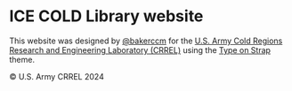 # ICE COLD Library website

This website was designed by [@bakerccm](www.github.com/bakerccm) for the [U.S. Army Cold Regions Research and Engineering Laboratory (CRREL)](https://www.erdc.usace.army.mil/Locations/CRREL/) using the [Type on Strap](https://github.com/sylhare/Type-on-Strap) theme.

&copy; U.S. Army CRREL 2024
